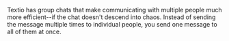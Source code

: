 Textio has group chats that make communicating with multiple people much more efficient--if the chat doesn't descend into chaos. Instead of sending the message multiple times to individual people, you send one message to all of them at once.